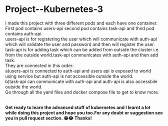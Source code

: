 # Project--Kubernetes-3

<table>
  I made this project with three different pods and each have one container. First pod contains users-api second pod contains task-api and third pod contains auth-api.<br/>
  users-api is for registering the user which will communicate with auth-api which will validate the user and password and then will register the user.
  task-api is for adding task which can be added from outside the cluster i.e from the outside world.task-api communicates with auth-api and then add task.<br/>
  They are connected in this order:<br/>
  a)users-api is connected to auth-api and users api is exposed to world using service but auth-api is not accessible outside the world.
  <br/>
  b)task-api can communicate with auth-api and auth-api is also accessbile outside the world.
  <br/>
  Go through all the yaml files and docker compose file to get to know more.
</table>

**Get ready to learn the advanced stuff of kubernetes and I learnt a lot while doing this project and hope you too.For any doubt or suggestion see you in pull request section. 
😁😂 Thanks!**
